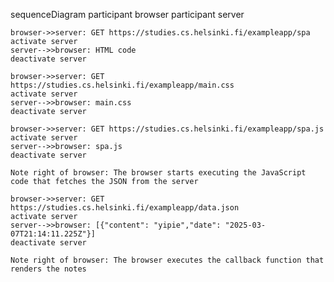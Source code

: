sequenceDiagram
    participant browser
    participant server
   
    browser->>server: GET https://studies.cs.helsinki.fi/exampleapp/spa
    activate server
    server-->>browser: HTML code
    deactivate server
    
    browser->>server: GET https://studies.cs.helsinki.fi/exampleapp/main.css
    activate server
    server-->>browser: main.css
    deactivate server
    
    browser->>server: GET https://studies.cs.helsinki.fi/exampleapp/spa.js
    activate server
    server-->>browser: spa.js
    deactivate server
    
    Note right of browser: The browser starts executing the JavaScript code that fetches the JSON from the server
    
    browser->>server: GET https://studies.cs.helsinki.fi/exampleapp/data.json
    activate server
    server-->>browser: [{"content": "yipie","date": "2025-03-07T21:14:11.225Z"}]
    deactivate server

    Note right of browser: The browser executes the callback function that renders the notes

